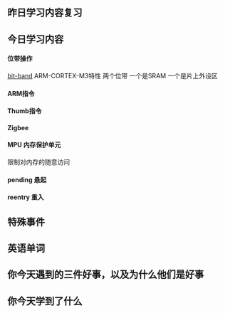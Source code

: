 ## 昨日学习内容复习
## 今日学习内容
#### 位带操作
[bit-band](https://blog.csdn.net/Mrli2014/article/details/108509173) ARM-CORTEX-M3特性
两个位带 一个是SRAM 一个是片上外设区
#### ARM指令
#### Thumb指令
#### Zigbee
#### MPU 内存保护单元
限制对内存的随意访问
#### pending 悬起
#### reentry 重入



## 特殊事件
## 英语单词
## 你今天遇到的三件好事，以及为什么他们是好事
## 你今天学到了什么
